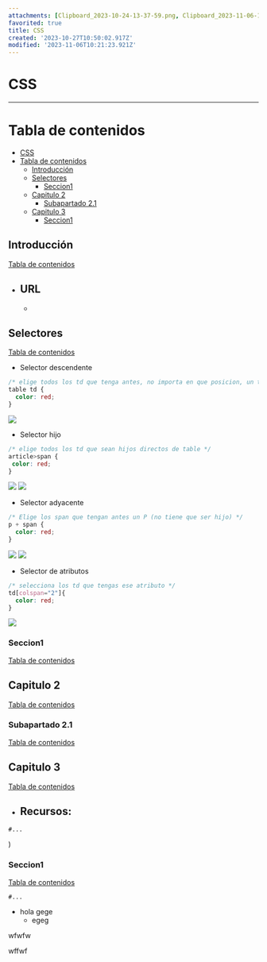 ```yaml
---
attachments: [Clipboard_2023-10-24-13-37-59.png, Clipboard_2023-11-06-11-10-41.png, Clipboard_2023-11-06-11-12-17.png, Clipboard_2023-11-06-11-12-40.png, Clipboard_2023-11-06-11-19-16.png, Clipboard_2023-11-06-11-19-35.png, Clipboard_2023-11-06-11-21-23.png]
favorited: true
title: CSS
created: '2023-10-27T10:50:02.917Z'
modified: '2023-11-06T10:21:23.921Z'
---
```


# CSS
--------------

[//]: # (version: 1.0)
[//]: # (author: Izan Abramovici Cabrera)
[//]: # (date: 2023-10-24)



# Tabla de contenidos
- [CSS](#css)
- [Tabla de contenidos](#tabla-de-contenidos)
  - [Introducción](#introducción)
  - [Selectores](#selectores)
    - [Seccion1](#seccion1)
  - [Capitulo 2](#capitulo-2)
    - [Subapartado 2.1](#subapartado-21)
  - [Capitulo 3](#capitulo-3)
    - [Seccion1](#seccion1-1)

<div style="page-break-after: always;"></div>



## Introducción
[Tabla de contenidos](#tabla-de-contenidos)

- URL
  - 
  - 

## Selectores
[Tabla de contenidos](#tabla-de-contenidos)
- Selector descendente
```css
/* elige todos los td que tenga antes, no importa en que posicion, un table */
table td {
  color: red;
}
```
![](@attachment/Clipboard_2023-11-06-11-10-41.png)

- Selector hijo
 ```css
/* elige todos los td que sean hijos directos de table */
article>span {
  color: red;
}
```
![](@attachment/Clipboard_2023-11-06-11-12-17.png)
![](@attachment/Clipboard_2023-11-06-11-12-40.png)

- Selector adyacente
```css
/* Elige los span que tengan antes un P (no tiene que ser hijo) */
p + span {
  color: red;
}
```
![](@attachment/Clipboard_2023-11-06-11-19-16.png)
![](@attachment/Clipboard_2023-11-06-11-19-35.png)


- Selector de atributos
 ```css
 /* selecciona los td que tengas ese atributo */ 
 td[colspan="2"]{
   color: red;
 }
 ```
 ![](@attachment/Clipboard_2023-11-06-11-21-23.png)
### Seccion1
[Tabla de contenidos](#tabla-de-contenidos)

## Capitulo 2
[Tabla de contenidos](#tabla-de-contenidos)

### Subapartado 2.1
[Tabla de contenidos](#tabla-de-contenidos)
## Capitulo 3
[Tabla de contenidos](#tabla-de-contenidos)

- Recursos: 
  - 

```console
#...
```
)
### Seccion1
[Tabla de contenidos](#tabla-de-contenidos)

```console
#...
```
- hola
gege
  - egeg

wfwfw

  wffwf

